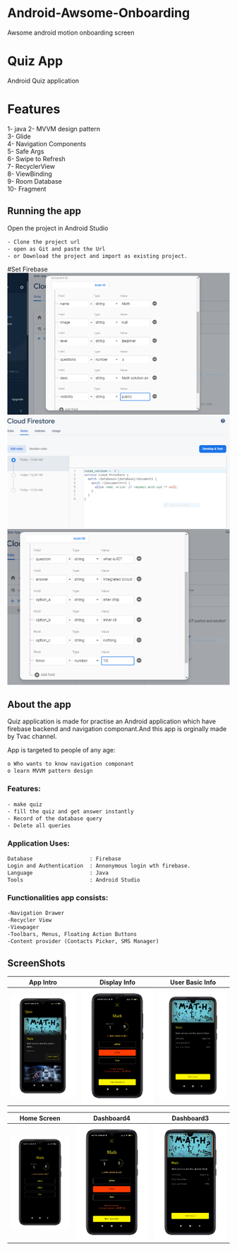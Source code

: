 # Android-Awsome-Onboarding
Awsome android motion onboarding screen
# Quiz App
 Android Quiz application


# Features

1- java
2- MVVM design pattern   
3- Glide  
4- Navigation Components  
5- Safe Args  
6- Swipe to Refresh   
7- RecyclerView  
8- ViewBinding  
9- Room Database  
10- Fragment




## Running the app
  Open the project in Android Studio
  
    - Clone the project url
    - open as Git and paste the Url
    - or Download the project and import as existing project.

#Set Firebase 
![collection](https://github.com/Rakibul66/Quiz-App/blob/main/QuizList%20collection.PNG)
![rules](https://github.com/Rakibul66/Quiz-App/blob/main/rules.PNG)
![questions](https://github.com/Rakibul66/Quiz-App/blob/main/Questions.PNG)

## About the app

Quiz application is made for practise an Android application which have firebase backend and navigation componant.And this app is orginally made by Tvac channel.

App is targeted to people of any age:
  
    o Who wants to know navigation componant
    o learn MVVM pattern design
    
  

### Features:

    - make quiz
    - fill the quiz and get answer instantly
    - Record of the database query
    - Delete all queries

### Application Uses:

    Database                  : Firebase
    Login and Authentication  : Annonymous login wth firebase.
    Language                  : Java
    Tools                     : Android Studio
  

### Functionalities app consists:

    -Navigation Drawer
    -Recycler View
    -Viewpager
    -Toolbars, Menus, Floating Action Buttons
    -Content provider (Contacts Picker, SMS Manager)
    

## ScreenShots
App Intro                  |Display Info               |User Basic Info
:-------------------------:|:-------------------------:|:-------------------------:
![Entry Steps](https://github.com/Rakibul66/Quiz-App/blob/main/sc/1616078597725.png) | ![Dashboard1](https://github.com/Rakibul66/Quiz-App/blob/main/sc/1616078601387.png) | ![Dashboard2](https://github.com/Rakibul66/Quiz-App/blob/main/sc/1616078605285.png)

Home Screen                |Dashboard4               |Dashboard3
:-------------------------:|:-------------------------:|:-------------------------:
![Dash3](https://github.com/Rakibul66/Quiz-App/blob/main/sc/1616078608822.png) | ![Quiz](https://github.com/Rakibul66/Quiz-App/blob/main/sc/1616078612597.png) | ![Record](https://github.com/Rakibul66/Quiz-App/blob/main/sc/1616078627467.png)


